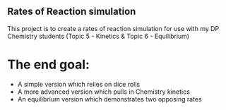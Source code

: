 ## Rates of Reaction simulation

This project is to create a rates of reaction simulation for use with my DP Chemistry students (Topic 5 - Kinetics & Topic 6 - Equilibrium)

# The end goal:
+ A simple version which relies on dice rolls
+ A more advanced version which pulls in Chemistry kinetics
+ An equilibrium version which demonstrates two opposing rates 
